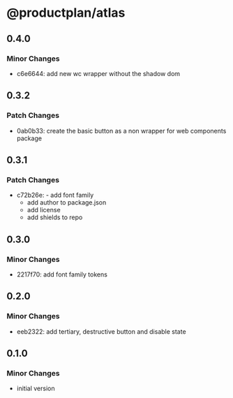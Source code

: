 # @productplan/atlas

## 0.4.0

### Minor Changes

- c6e6644: add new wc wrapper without the shadow dom

## 0.3.2

### Patch Changes

- 0ab0b33: create the basic button as a non wrapper for web components package

## 0.3.1

### Patch Changes

- c72b26e: - add font family
  - add author to package.json
  - add license
  - add shields to repo

## 0.3.0

### Minor Changes

- 2217f70: add font family tokens

## 0.2.0

### Minor Changes

- eeb2322: add tertiary, destructive button and disable state

## 0.1.0

### Minor Changes

- initial version
